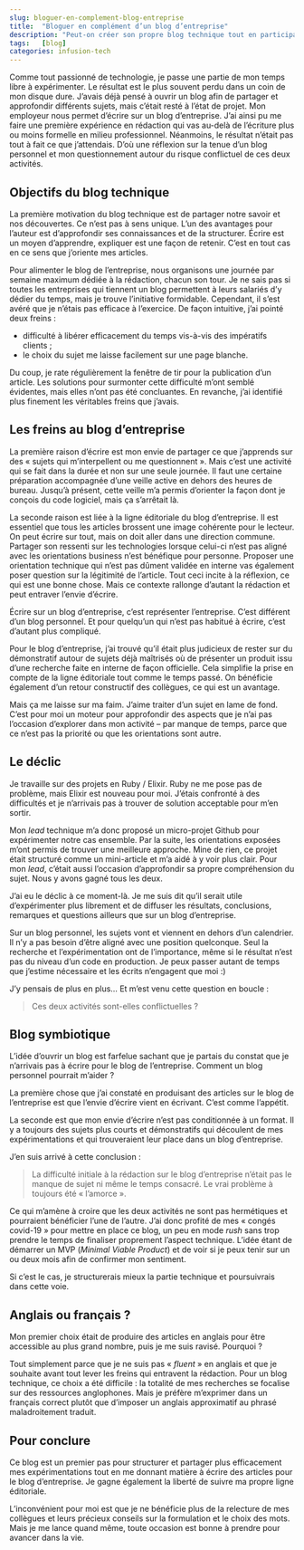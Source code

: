 ```yaml
---
slug: bloguer-en-complement-blog-entreprise
title:  "Bloguer en complément d’un blog d’entreprise"
description: "Peut-on créer son propre blog technique tout en participant au blog de son entreprise ?"
tags:   [blog]
categories: infusion-tech
---
```


Comme tout passionné de technologie, je passe une partie de mon temps
libre à expérimenter. Le résultat est le plus souvent perdu dans un coin
de mon disque dure. J’avais déjà pensé à ouvrir un blog afin de partager
et approfondir différents sujets, mais c’était resté à l’état de projet.
Mon employeur nous permet d’écrire sur un blog d’entreprise. J’ai ainsi pu
me faire une première expérience en rédaction qui vas au-delà de
l’écriture plus ou moins formelle en milieu professionnel. Néanmoins, le
résultat n’était pas tout à fait ce que j’attendais. D’où une réflexion
sur la tenue d’un blog personnel et mon questionnement autour du risque
conflictuel de ces deux activités.

## Objectifs du blog technique

La première motivation du blog technique est de partager notre savoir et
nos découvertes. Ce n’est pas à sens unique. L’un des avantages pour
l’auteur est d’approfondir ses connaissances et de la structurer. Écrire
est un moyen d’apprendre, expliquer est une façon de retenir. C’est en
tout cas en ce sens que j’oriente mes articles.

Pour alimenter le blog de l’entreprise, nous organisons une journée par
semaine maximum dédiée à la rédaction, chacun son tour. Je ne sais pas si
toutes les entreprises qui tiennent un blog permettent à leurs salariés
d’y dédier du temps, mais je trouve l’initiative formidable. Cependant, il
s’est avéré que je n’étais pas efficace à l’exercice. De façon intuitive,
j’ai pointé deux freins :


- difficulté à libérer efficacement du temps vis-à-vis des impératifs clients ;
- le choix du sujet me laisse facilement sur une page blanche.

Du coup, je rate régulièrement la fenêtre de tir pour la publication d’un
article. Les solutions pour surmonter cette difficulté m’ont semblé
évidentes, mais elles n’ont pas été concluantes. En revanche, j’ai
identifié plus finement les véritables freins que j’avais.

## Les freins au blog d’entreprise

La première raison d’écrire est mon envie de partager ce que j’apprends
sur des « sujets qui m’interpellent ou me questionnent ». Mais c’est une
activité qui se fait dans la durée et non sur une seule journée. Il faut
une certaine préparation accompagnée d’une veille active en dehors des
heures de bureau. Jusqu’à présent, cette veille m’a permis d’orienter la
façon dont je conçois du code logiciel, mais ça s’arrêtait là.

La seconde raison est liée à la ligne éditoriale du blog d’entreprise. Il
est essentiel que tous les articles brossent une image cohérente pour le
lecteur. On peut écrire sur tout, mais on doit aller dans une direction
commune. Partager son ressenti sur les technologies lorsque celui-ci n’est
pas aligné avec les orientations business n’est bénéfique pour personne.
Proposer une orientation technique qui n’est pas dûment validée en interne
vas également poser question sur la légitimité de l’article. Tout ceci
incite à la réflexion, ce qui est une bonne chose. Mais ce contexte
rallonge d’autant la rédaction et peut entraver l’envie d’écrire.

Écrire sur un blog d’entreprise, c’est représenter l’entreprise. C’est
différent d’un blog personnel. Et pour quelqu’un qui n’est pas habitué à
écrire, c’est d’autant plus compliqué.

Pour le blog d’entreprise, j’ai trouvé qu’il était plus judicieux de
rester sur du démonstratif autour de sujets déjà maîtrisés où de présenter
un produit issu d’une recherche faite en interne de façon officielle. Cela
simplifie la prise en compte de la ligne éditoriale tout comme le temps
passé. On bénéficie également d’un retour constructif des collègues, ce
qui est un avantage.

Mais ça me laisse sur ma faim. J’aime traiter d’un sujet en lame de fond.
C’est pour moi un moteur pour approfondir des aspects que je n’ai pas
l’occasion d’explorer dans mon activité – par manque de temps, parce que
ce n’est pas la priorité ou que les orientations sont autre.

## Le déclic

Je travaille sur des projets en Ruby / Elixir. Ruby ne me pose pas de
problème, mais Elixir est nouveau pour moi. J’étais confronté à des
difficultés et je n’arrivais pas à trouver de solution acceptable pour
m’en sortir.

Mon _lead_ technique m’a donc proposé un micro-projet Github pour
expérimenter notre cas ensemble. Par la suite, les orientations exposées
m’ont permis de trouver une meilleure approche. Mine de rien, ce projet
était structuré comme un mini-article et m’a aidé à y voir plus clair.
Pour mon _lead_, c’était aussi l’occasion d’approfondir sa propre
compréhension du sujet. Nous y avons gagné tous les deux.

J’ai eu le déclic à ce moment-là. Je me suis dit qu’il serait utile
d’expérimenter plus librement et de diffuser les résultats, conclusions,
remarques et questions ailleurs que sur un blog d’entreprise.

Sur un blog personnel, les sujets vont et viennent en dehors d’un
calendrier. Il n’y a pas besoin d’être aligné avec une position
quelconque. Seul la recherche et l’expérimentation ont de l’importance,
même si le résultat n’est pas du niveau d’un code en production. Je peux
passer autant de temps que j’estime nécessaire et les écrits n’engagent
que moi :)

J’y pensais de plus en plus… Et m’est venu cette question en boucle :

> Ces deux activités sont-elles conflictuelles ?

## Blog symbiotique

L’idée d’ouvrir un blog est farfelue sachant que je partais du constat que
je n’arrivais pas à écrire pour le blog de l’entreprise. Comment un blog
personnel pourrait m’aider ?

La première chose que j’ai constaté en produisant des articles sur le blog
de l’entreprise est que l’envie d’écrire vient en écrivant. C’est comme
l’appétit.

La seconde est que mon envie d’écrire n’est pas conditionnée à un format.
Il y a toujours des sujets plus courts et démonstratifs qui découlent de
mes expérimentations et qui trouveraient leur place dans un blog
d’entreprise.

J’en suis arrivé à cette conclusion :

> La difficulté initiale à la rédaction sur le blog d’entreprise n’était pas le
> manque de sujet ni même le temps consacré. Le vrai problème à toujours été
> « l’amorce ».

Ce qui m’amène à croire que les deux activités ne sont pas hermétiques et
pourraient bénéficier l’une de l’autre. J’ai donc profité de mes
« congés covid-19 » pour mettre en place ce blog, un peu en mode _rush_ sans
trop prendre le temps de finaliser proprement l’aspect technique. L’idée
étant de démarrer un MVP (_Minimal Viable Product_) et de voir si je peux
tenir sur un ou deux mois afin de confirmer mon sentiment.

Si c’est le cas, je structurerais mieux la partie technique et
poursuivrais dans cette voie.

## Anglais ou français ?

Mon premier choix était de produire des articles en anglais pour être accessible
au plus grand nombre, puis je me suis ravisé. Pourquoi ?

Tout simplement parce que je ne suis pas « _fluent_ » en anglais et
que je souhaite avant tout lever les freins qui entravent la rédaction.
Pour un blog technique, ce choix a été difficile : la totalité de mes
recherches se focalise sur des ressources anglophones. Mais je préfère
m’exprimer dans un français correct plutôt que d’imposer un anglais
approximatif au phrasé maladroitement traduit.

## Pour conclure

Ce blog est un premier pas pour structurer et partager plus efficacement
mes expérimentations tout en me donnant matière à écrire des articles pour
le blog d’entreprise. Je gagne également la liberté de suivre ma propre
ligne éditoriale.

L’inconvénient pour moi est que je ne bénéficie plus de la relecture de
mes collègues et leurs précieux conseils sur la formulation et le choix
des mots. Mais je me lance quand même, toute occasion est bonne à prendre
pour avancer dans la vie.
